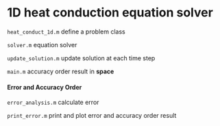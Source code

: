 # 1D heat conduction equation solver

`heat_conduct_1d.m` define a problem class

`solver.m` equation solver

`update_solution.m` update solution at each time step

`main.m` accuracy order result in **space**

#### Error and Accuracy Order

`error_analysis.m` calculate error

`print_error.m` print and plot error and accuracy order result
